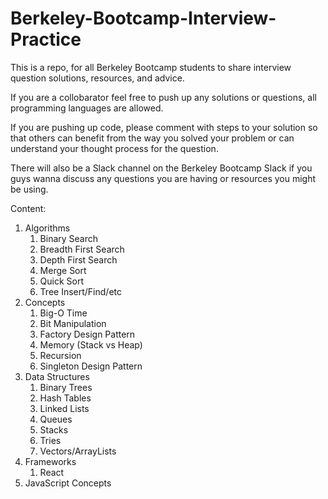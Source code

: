 # Berkeley-Bootcamp-Interview-Practice

This is a repo, for all Berkeley Bootcamp students to share interview question solutions, resources, and advice.

If you are a collobarator feel free to push up any solutions or questions, all programming languages are allowed. 

If you are pushing up code, please comment with steps to your solution so that others can benefit from the way you solved your 
problem or can understand your thought process for the question. 

There will also be a Slack channel on the Berkeley Bootcamp Slack if you guys wanna discuss any questions you are having or 
resources you might be using. 

Content:
1. Algorithms
    1. Binary Search
    2. Breadth First Search
    3. Depth First Search
    4. Merge Sort
    5. Quick Sort
    6. Tree Insert/Find/etc
2. Concepts
    1. Big-O Time
    2. Bit Manipulation
    3. Factory Design Pattern
    4. Memory (Stack vs Heap)
    5. Recursion
    6. Singleton Design Pattern
3. Data Structures
    1. Binary Trees
    2. Hash Tables
    3. Linked Lists
    4. Queues
    5. Stacks
    6. Tries
    7. Vectors/ArrayLists
4. Frameworks
    1. React
5. JavaScript Concepts
